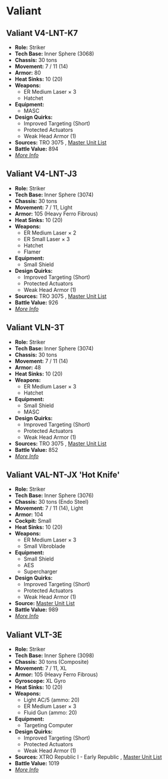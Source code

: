 # Valiant 

## Valiant V4-LNT-K7 

- **Role:** Striker 
- **Tech Base:** Inner Sphere (3068) 
- **Chassis:** 30 tons 
- **Movement:** 7 / 11 (14) 
- **Armor:** 80 
- **Heat Sinks:** 10 (20) 
- **Weapons:** 
  - ER Medium Laser × 3 
  - Hatchet 
- **Equipment:** 
  - MASC 
- **Design Quirks:** 
  - Improved Targeting (Short) 
  - Protected Actuators 
  - Weak Head Armor (1) 
- **Sources:** TRO 3075 , [Master Unit List](http://masterunitlist.info/Unit/Details/3369/valiant-v4-lnt-k7) 
- **Battle Value:** 894 
- [*More Info*](valiant/valiant_v4-lnt-k7.md) 

## Valiant V4-LNT-J3 

- **Role:** Striker 
- **Tech Base:** Inner Sphere (3074) 
- **Chassis:** 30 tons 
- **Movement:** 7 / 11, Light 
- **Armor:** 105 (Heavy Ferro Fibrous) 
- **Heat Sinks:** 10 (20) 
- **Weapons:** 
  - ER Medium Laser × 2 
  - ER Small Laser × 3 
  - Hatchet 
  - Flamer 
- **Equipment:** 
  - Small Shield 
- **Design Quirks:** 
  - Improved Targeting (Short) 
  - Protected Actuators 
  - Weak Head Armor (1) 
- **Sources:** TRO 3075 , [Master Unit List](http://masterunitlist.info/Unit/Details/3368/valiant-v4-lnt-j3) 
- **Battle Value:** 926 
- [*More Info*](valiant/valiant_v4-lnt-j3.md) 

## Valiant VLN-3T 

- **Role:** Striker 
- **Tech Base:** Inner Sphere (3074) 
- **Chassis:** 30 tons 
- **Movement:** 7 / 11 (14) 
- **Armor:** 48 
- **Heat Sinks:** 10 (20) 
- **Weapons:** 
  - ER Medium Laser × 3 
  - Hatchet 
- **Equipment:** 
  - Small Shield 
  - MASC 
- **Design Quirks:** 
  - Improved Targeting (Short) 
  - Protected Actuators 
  - Weak Head Armor (1) 
- **Sources:** TRO 3075 , [Master Unit List](http://masterunitlist.info/Unit/Details/3371/valiant-vln-3t) 
- **Battle Value:** 852 
- [*More Info*](valiant/valiant_vln-3t.md) 

## Valiant VAL-NT-JX 'Hot Knife' 

- **Role:** Striker 
- **Tech Base:** Inner Sphere (3076) 
- **Chassis:** 30 tons (Endo Steel) 
- **Movement:** 7 / 11 (14), Light 
- **Armor:** 104 
- **Cockpit:** Small 
- **Heat Sinks:** 10 (20) 
- **Weapons:** 
  - ER Medium Laser × 3 
  - Small Vibroblade 
- **Equipment:** 
  - Small Shield 
  - AES 
  - Supercharger 
- **Design Quirks:** 
  - Improved Targeting (Short) 
  - Protected Actuators 
  - Weak Head Armor (1) 
- **Source:** [Master Unit List](http://masterunitlist.info/Unit/Details/3370/valiant-val-nt-jx-hot-knife) 
- **Battle Value:** 989 
- [*More Info*](valiant/valiant_val-nt-jx_hot_knife.md) 

## Valiant VLT-3E 

- **Role:** Striker 
- **Tech Base:** Inner Sphere (3098) 
- **Chassis:** 30 tons (Composite) 
- **Movement:** 7 / 11, XL 
- **Armor:** 105 (Heavy Ferro Fibrous) 
- **Gyroscope:** XL Gyro 
- **Heat Sinks:** 10 (20) 
- **Weapons:** 
  - Light AC/5 (ammo: 20) 
  - ER Medium Laser × 3 
  - Fluid Gun (ammo: 20) 
- **Equipment:** 
  - Targeting Computer 
- **Design Quirks:** 
  - Improved Targeting (Short) 
  - Protected Actuators 
  - Weak Head Armor (1) 
- **Sources:** XTRO Republic I - Early Republic , [Master Unit List](http://masterunitlist.info/Unit/Details/7293/valiant-vlt-3e) 
- **Battle Value:** 1019 
- [*More Info*](valiant/valiant_vlt-3e.md) 

